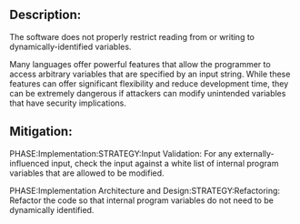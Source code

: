 ## Description:

The software does not properly restrict reading from or writing to dynamically-identified variables.

Many languages offer powerful features that allow the programmer to access arbitrary variables that are specified by an input string. While these features can offer significant flexibility and reduce development time, they can be extremely dangerous if attackers can modify unintended variables that have security implications.

## Mitigation:


PHASE:Implementation:STRATEGY:Input Validation:
For any externally-influenced input, check the input against a white list of internal program variables that are allowed to be modified.

PHASE:Implementation Architecture and Design:STRATEGY:Refactoring:
Refactor the code so that internal program variables do not need to be dynamically identified.

